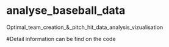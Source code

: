 # analyse_baseball_data
Optimal_team_creation_&amp;_pitch_hit_data_analysis_vizualisation

#Detail information can be find on the code
